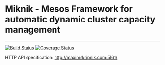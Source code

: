 # Miknik - Mesos Framework for automatic dynamic cluster capacity management
----
[![Build Status](https://travis-ci.com/maximskripnik/miknik.svg?token=dYQ8y9WVPQU8KZMpENtE&branch=develop)](https://travis-ci.com/maximskripnik/miknik)
[![Coverage Status](https://coveralls.io/repos/github/maximskripnik/miknik/badge.svg?branch=develop&t=F05zrE)](https://coveralls.io/github/maximskripnik/miknik?branch=develop)

HTTP API specification: <http://maximskripnik.com:5161/>
